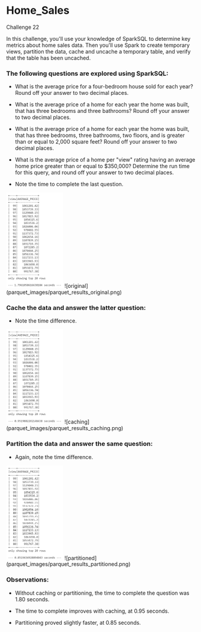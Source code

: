 # Home_Sales
Challenge 22

In this challenge, you'll use your knowledge of SparkSQL to determine key metrics about home sales data. Then you'll use Spark to create temporary views, partition the data, cache and uncache a temporary table, and verify that the table has been uncached.

### The following questions are explored using SparkSQL:

- What is the average price for a four-bedroom house sold for each year? Round off your answer to two decimal places.

- What is the average price of a home for each year the home was built, that has three bedrooms and three bathrooms? Round off your answer to two decimal places.

- What is the average price of a home for each year the home was built, that has three bedrooms, three bathrooms, two floors, and is greater than or equal to 2,000 square feet? Round off your answer to two decimal places.

- What is the average price of a home per "view" rating having an average home price greater than or equal to $350,000? Determine the run time for this query, and round off your answer to two decimal places.

- Note the time to complete the last question.

<img src="parquet_images/parquet_results_original.png" style="width:30%;">
![original](parquet_images/parquet_results_original.png)

### Cache the data and answer the latter question:
- Note the time difference.

<img src="parquet_images/parquet_results_caching.png" style="width:30%;">
![caching](parquet_images/parquet_results_caching.png)


### Partition the data and answer the same question:
- Again, note the time difference.

<img src="parquet_images/parquet_results_partitioned.png" style="width:30%;">
![partitioned](parquet_images/parquet_results_partitioned.png)


### Observations:

- Without caching or partitioning, the time to complete the question was 1.80 seconds.

- The time to complete improves with caching, at 0.95 seconds.

- Partitioning proved slightly faster, at 0.85 seconds.
